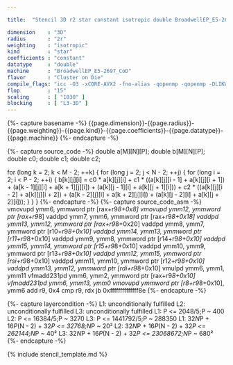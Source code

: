```yaml
---

title:  "Stencil 3D r2 star constant isotropic double BroadwellEP_E5-2697_CoD"

dimension    : "3D"
radius       : "2r"
weighting    : "isotropic"
kind         : "star"
coefficients : "constant"
datatype     : "double"
machine      : "BroadwellEP_E5-2697_CoD"
flavor       : "Cluster on Die"
compile_flags: "icc -O3 -xCORE-AVX2 -fno-alias -qopenmp -qopenmp -DLIKWID_PERFMON -Ilikwid-4.3.3/include -Llikwid-4.3.3/lib -Iheaders/dummy.c stencil_compilable.c -o stencil -llikwid"
flop         : "15"
scaling      : [ "1030" ]
blocking     : [ "L3-3D" ]
---
```


{%- capture basename -%}
{{page.dimension}}-{{page.radius}}-{{page.weighting}}-{{page.kind}}-{{page.coefficients}}-{{page.datatype}}-{{page.machine}}
{%- endcapture -%}

{%- capture source_code -%}
double a[M][N][P];
double b[M][N][P];
double c0;
double c1;
double c2;

for (long k = 2; k < M - 2; ++k) {
  for (long j = 2; j < N - 2; ++j) {
    for (long i = 2; i < P - 2; ++i) {
      b[k][j][i] = c0 * a[k][j][i] +
                   c1 * ((a[k][j][i - 1] + a[k][j][i + 1]) +
                         (a[k - 1][j][i] + a[k + 1][j][i]) +
                         (a[k][j - 1][i] + a[k][j + 1][i])) +
                   c2 * ((a[k][j][i - 2] + a[k][j][i + 2]) +
                         (a[k - 2][j][i] + a[k + 2][j][i]) +
                         (a[k][j - 2][i] + a[k][j + 2][i]));
    }
  }
}
{%- endcapture -%}
{%- capture source_code_asm -%}
vmovupd ymm6, ymmword ptr [rax+r9*8+0x8]
vmovupd ymm12, ymmword ptr [rax+r9*8]
vaddpd ymm7, ymm6, ymmword ptr [rax+r9*8+0x18]
vaddpd ymm13, ymm12, ymmword ptr [rax+r9*8+0x20]
vaddpd ymm8, ymm7, ymmword ptr [r10+r9*8+0x10]
vaddpd ymm14, ymm13, ymmword ptr [r11+r9*8+0x10]
vaddpd ymm9, ymm8, ymmword ptr [r14+r9*8+0x10]
vaddpd ymm15, ymm14, ymmword ptr [r15+r9*8+0x10]
vaddpd ymm10, ymm9, ymmword ptr [r13+r9*8+0x10]
vaddpd ymm12, ymm15, ymmword ptr [rsi+r9*8+0x10]
vaddpd ymm11, ymm10, ymmword ptr [r12+r9*8+0x10]
vaddpd ymm13, ymm12, ymmword ptr [rdi+r9*8+0x10]
vmulpd ymm6, ymm1, ymm11
vfmadd231pd ymm6, ymm2, ymmword ptr [rax+r9*8+0x10]
vfmadd231pd ymm6, ymm13, ymm0
vmovupd ymmword ptr [r8+r9*8+0x10], ymm6
add r9, 0x4
cmp r9, rdx
jb 0xffffffffffffff8e
{%- endcapture -%}

{%- capture layercondition -%}
L1: unconditionally fulfilled
L2: unconditionally fulfilled
L3: unconditionally fulfilled
L1: P <= 2048/5;P ~ 400
L2: P <= 16384/5;P ~ 3270
L3: P <= 1441792/5;P ~ 288350
L1: 32*N*P + 16*P*(N - 2) + 32*P <= 32768;N*P ~ 20²
L2: 32*N*P + 16*P*(N - 2) + 32*P <= 262144;N*P ~ 40²
L3: 32*N*P + 16*P*(N - 2) + 32*P <= 23068672;N*P ~ 680²
{%- endcapture -%}

{% include stencil_template.md %}
